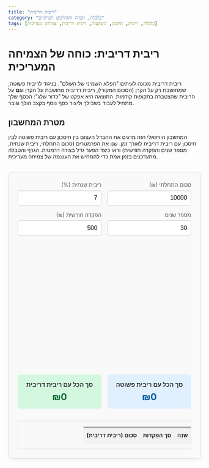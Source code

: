 ```yaml
---
title: "ריבית דריבית"
category: "כלכלה, חברה ותהליכים חברתיים"
tags: [כלכלה, ריבית, חיסכון, השקעות, ריבית דריבית, צמיחה מעריכית]
---
```


# ריבית דריבית: כוחה של הצמיחה המעריכית

ריבית דריבית מכונה לעיתים "הפלא השמיני של העולם". בניגוד לריבית פשוטה, שמחושבת רק על הקרן (הסכום המקורי), ריבית דריבית מחושבת על הקרן **וגם** על הריבית שהצטברה בתקופות קודמות. התוצאה היא אפקט של "כדור שלג": הכסף שלך מתחיל לעבוד בשבילך וליצור כסף נוסף בקצב הולך וגובר.

## מטרת המחשבון

המחשבון הוויזואלי הזה מדגים את ההבדל העצום בין חיסכון עם ריבית פשוטה לבין חיסכון עם ריבית דריבית לאורך זמן. שנו את הפרמטרים (סכום התחלתי, ריבית שנתית, מספר שנים והפקדה חודשית) וראו כיצד הפער גדל בצורה דרמטית. הגרף והטבלה מתעדכנים בזמן אמת כדי להמחיש את העוצמה של צמיחה מעריכית.

<!-- Compound Interest Calculator App -->
<div id="compoundInterestApp">
  <div class="controls">
    <div class="control-group">
      <label for="initialAmount">סכום התחלתי (₪)</label>
      <input type="number" id="initialAmount" value="10000" min="0">
    </div>
    <div class="control-group">
      <label for="annualRate">ריבית שנתית (%)</label>
      <input type="number" id="annualRate" value="7" min="0" step="0.1">
    </div>
    <div class="control-group">
      <label for="years">מספר שנים</label>
      <input type="number" id="years" value="30" min="1" max="50">
    </div>
    <div class="control-group">
      <label for="monthlyContribution">הפקדה חודשית (₪)</label>
      <input type="number" id="monthlyContribution" value="500" min="0">
    </div>
  </div>
  <div class="outputs">
    <div class="chart-container">
      <canvas id="interestChart"></canvas>
    </div>
    <div class="summary">
      <div class="summary-item simple">
        <h4>סך הכל עם ריבית פשוטה</h4>
        <p id="simpleTotal">₪0</p>
      </div>
      <div class="summary-item compound">
        <h4>סך הכל עם ריבית דריבית</h4>
        <p id="compoundTotal">₪0</p>
      </div>
    </div>
    <div class="table-container">
      <table>
        <thead>
          <tr>
            <th>שנה</th>
            <th>סך הפקדות</th>
            <th>סכום (ריבית דריבית)</th>
          </tr>
        </thead>
        <tbody id="resultsTable">
        </tbody>
      </table>
    </div>
  </div>
</div>

<style>
  #compoundInterestApp {
    font-family: -apple-system, BlinkMacSystemFont, "Segoe UI", Roboto, Helvetica, Arial, sans-serif;
    max-width: 800px;
    margin: 2rem auto;
    padding: 1.5rem;
    background-color: #f9f9f9;
    border: 1px solid #ddd;
    border-radius: 8px;
    box-shadow: 0 4px 12px rgba(0,0,0,0.05);
    direction: rtl;
  }
  .controls {
    display: grid;
    grid-template-columns: repeat(auto-fit, minmax(150px, 1fr));
    gap: 1rem;
    margin-bottom: 2rem;
  }
  .control-group {
    display: flex;
    flex-direction: column;
  }
  .control-group label {
    font-size: 0.9rem;
    color: #555;
    margin-bottom: 0.4rem;
  }
  .control-group input {
    width: 100%;
    padding: 0.6rem;
    border: 1px solid #ccc;
    border-radius: 4px;
    font-size: 1rem;
    box-sizing: border-box;
  }
  .outputs {
    width: 100%;
  }
  .chart-container {
    position: relative;
    height: 300px;
    margin-bottom: 2rem;
  }
  .summary {
    display: flex;
    justify-content: space-around;
    text-align: center;
    margin-bottom: 2rem;
    gap: 1rem;
  }
  .summary-item {
    flex: 1;
    padding: 1rem;
    border-radius: 6px;
  }
  .summary-item.simple {
    background-color: #e0f0ff;
  }
  .summary-item.compound {
    background-color: #d4f7e0;
  }
  .summary h4 {
    margin: 0 0 0.5rem 0;
    font-size: 1rem;
    color: #333;
  }
  .summary p {
    margin: 0;
    font-size: 1.5rem;
    font-weight: bold;
  }
  .summary-item.simple p { color: #005a9e; }
  .summary-item.compound p { color: #0d6a33; }
  .table-container {
    max-height: 300px;
    overflow-y: auto;
    border: 1px solid #ddd;
  }
  table {
    width: 100%;
    border-collapse: collapse;
    font-size: 0.9rem;
  }
  th, td {
    text-align: center;
    padding: 0.75rem 0.5rem;
    border-bottom: 1px solid #eee;
  }
  thead th {
    background-color: #f2f2f2;
    position: sticky;
    top: 0;
  }
  tbody tr:nth-child(even) {
    background-color: #f9f9f9;
  }
  @media (max-width: 600px) {
    #compoundInterestApp {
        padding: 1rem;
    }
    .summary {
        flex-direction: column;
    }
  }
</style>

<script>
document.addEventListener('DOMContentLoaded', () => {
    const initialAmountInput = document.getElementById('initialAmount');
    const annualRateInput = document.getElementById('annualRate');
    const yearsInput = document.getElementById('years');
    const monthlyContributionInput = document.getElementById('monthlyContribution');
    const resultsTableBody = document.getElementById('resultsTable');
    const simpleTotalEl = document.getElementById('simpleTotal');
    const compoundTotalEl = document.getElementById('compoundTotal');

    const canvas = document.getElementById('interestChart');
    const ctx = canvas.getContext('2d');
    let chartInstance = null;

    function calculateAndDisplay() {
        const principal = parseFloat(initialAmountInput.value) || 0;
        const annualRate = parseFloat(annualRateInput.value) / 100 || 0;
        const years = parseInt(yearsInput.value) || 0;
        const monthlyContribution = parseFloat(monthlyContributionInput.value) || 0;

        let compoundFutureValue = principal;
        let simpleInterestTotal = principal;
        let totalContributions = principal;
        
        const compoundData = [];
        const simpleData = [];
        const labels = [];
        const contributionData = [];

        for (let i = 1; i <= years; i++) {
            let yearlyContribution = monthlyContribution * 12;
            let compoundInterestForYear = (compoundFutureValue + yearlyContribution) * annualRate;
            compoundFutureValue += yearlyContribution + compoundInterestForYear;

            simpleInterestTotal += (principal + (i * yearlyContribution)) * annualRate + yearlyContribution;
            totalContributions += yearlyContribution;

            labels.push(`שנה ${i}`);
            compoundData.push(compoundFutureValue);
            simpleData.push(simpleInterestTotal);
            contributionData.push(totalContributions);
        }

        updateTable(years, principal, monthlyContribution, compoundData);
        updateSummary(simpleInterestTotal, compoundFutureValue);
        drawChart(labels, compoundData, simpleData, contributionData);
    }
    
    function updateSummary(simple, compound) {
        const formatCurrency = (val) => `₪${Math.round(val).toLocaleString()}`;
        simpleTotalEl.textContent = formatCurrency(simple);
        compoundTotalEl.textContent = formatCurrency(compound);
    }

    function updateTable(years, principal, monthlyContribution, compoundValues) {
        resultsTableBody.innerHTML = '';
        for (let i = 0; i < years; i++) {
            const year = i + 1;
            const totalDeposits = principal + (monthlyContribution * 12 * year);
            const row = `
                <tr>
                    <td>${year}</td>
                    <td>${Math.round(totalDeposits).toLocaleString()}</td>
                    <td>${Math.round(compoundValues[i]).toLocaleString()}</td>
                </tr>
            `;
            resultsTableBody.innerHTML += row;
        }
    }
    
    function drawChart(labels, compoundData, simpleData, contributionData) {
        const parent = canvas.parentElement;
        canvas.width = parent.clientWidth;
        canvas.height = parent.clientHeight;

        ctx.clearRect(0, 0, canvas.width, canvas.height);
        
        const allValues = [...compoundData, ...simpleData, ...contributionData];
        const maxValue = Math.max(...allValues);
        const padding = 50;
        const chartWidth = canvas.width - padding * 2;
        const chartHeight = canvas.height - padding * 2;
        const xStep = chartWidth / (labels.length - 1 || 1);
        const yStep = chartHeight / maxValue;

        const plot = (data, color) => {
            ctx.beginPath();
            ctx.strokeStyle = color;
            ctx.lineWidth = 3;
            ctx.moveTo(padding, canvas.height - padding - data[0] * yStep);
            data.forEach((point, i) => {
                ctx.lineTo(padding + i * xStep, canvas.height - padding - point * yStep);
            });
            ctx.stroke();
        };

        // Draw Axes
        ctx.beginPath();
        ctx.strokeStyle = '#aaa';
        ctx.lineWidth = 1;
        // Y-Axis
        ctx.moveTo(padding, padding / 2);
        ctx.lineTo(padding, canvas.height - padding);
        // X-Axis
        ctx.lineTo(canvas.width - padding / 2, canvas.height - padding);
        ctx.stroke();

        // Draw data lines
        plot(simpleData, '#3b82f6'); // Blue for simple
        plot(compoundData, '#16a34a'); // Green for compound
        plot(contributionData, '#888'); // Gray for contributions

        // Draw Legend
        const drawLegendItem = (text, color, x, y) => {
             ctx.fillStyle = color;
             ctx.fillRect(x, y - 10, 10, 10);
             ctx.fillStyle = '#333';
             ctx.font = '12px Arial';
             ctx.fillText(text, x + 15, y);
        };
        drawLegendItem('ריבית דריבית', '#16a34a', padding, 20);
        drawLegendItem('ריבית פשוטה', '#3b82f6', padding + 120, 20);
        drawLegendItem('סך הפקדות', '#888', padding + 240, 20);
    }

    [initialAmountInput, annualRateInput, yearsInput, monthlyContributionInput].forEach(input => {
        input.addEventListener('input', calculateAndDisplay);
    });
    
    // Initial calculation on load
    calculateAndDisplay();
});
</script>